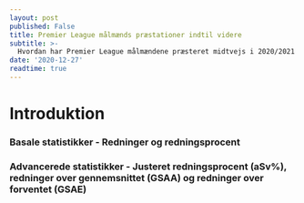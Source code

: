 ```yaml
---
layout: post
published: False
title: Premier League målmænds præstationer indtil videre
subtitle: >-
  Hvordan har Premier League målmændene præsteret midtvejs i 2020/2021 sæsonen? I dette blog post vil jeg gennemgå hvordan målmændene i Premier League har præsteret midtvejs i sæsonen (efter 19. spillerunde). Jeg vil kigge på antal redninger og redningsprocent, men jeg vil også kigge på mere advancerede og dybdegående statistikker som justeret redningsprocent (aSv%), mål reddet over gennemsnittet (GSAA) og mål reddet over forventning (GSAE).
date: '2020-12-27'
readtime: true
---
```

# Introduktion


### Basale statistikker - Redninger og redningsprocent



### Advancerede statistikker - Justeret redningsprocent (aSv%), redninger over gennemsnittet (GSAA) og redninger over forventet (GSAE)




